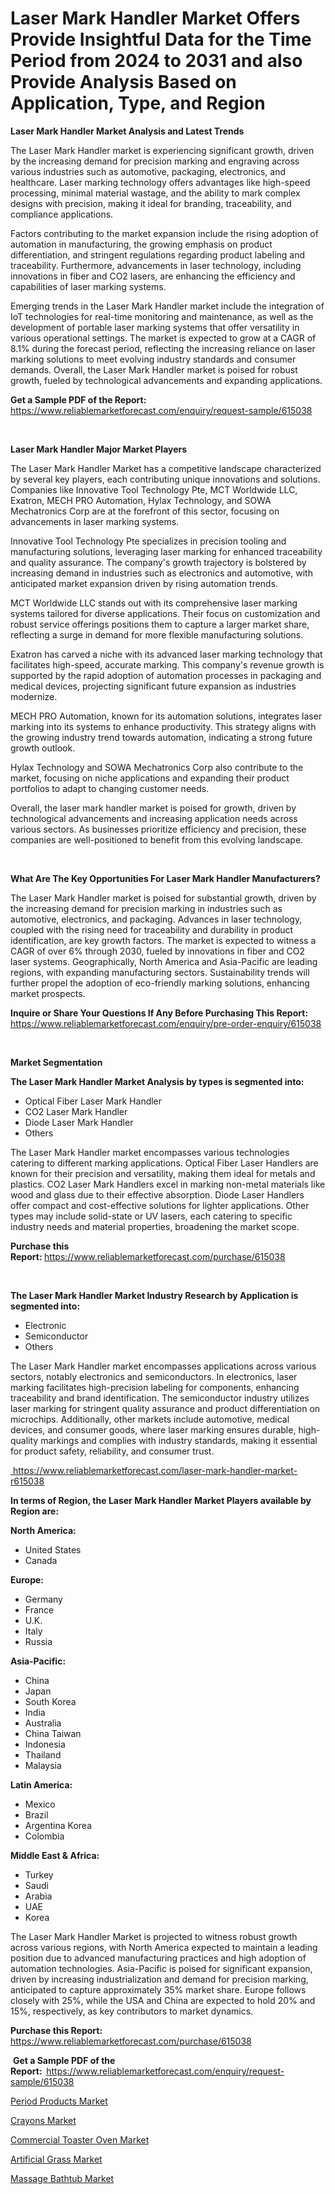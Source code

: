 <p><h1>Laser Mark Handler Market Offers Provide Insightful Data for the Time Period from 2024 to 2031 and also Provide Analysis Based on Application, Type, and Region</h1></p><p><strong>Laser Mark Handler Market Analysis and Latest Trends</strong></p>
<p><p>The Laser Mark Handler market is experiencing significant growth, driven by the increasing demand for precision marking and engraving across various industries such as automotive, packaging, electronics, and healthcare. Laser marking technology offers advantages like high-speed processing, minimal material wastage, and the ability to mark complex designs with precision, making it ideal for branding, traceability, and compliance applications.</p><p>Factors contributing to the market expansion include the rising adoption of automation in manufacturing, the growing emphasis on product differentiation, and stringent regulations regarding product labeling and traceability. Furthermore, advancements in laser technology, including innovations in fiber and CO2 lasers, are enhancing the efficiency and capabilities of laser marking systems.</p><p>Emerging trends in the Laser Mark Handler market include the integration of IoT technologies for real-time monitoring and maintenance, as well as the development of portable laser marking systems that offer versatility in various operational settings. The market is expected to grow at a CAGR of 8.1% during the forecast period, reflecting the increasing reliance on laser marking solutions to meet evolving industry standards and consumer demands. Overall, the Laser Mark Handler market is poised for robust growth, fueled by technological advancements and expanding applications.</p></p>
<p><strong>Get a Sample PDF of the Report:&nbsp;</strong> <a href="https://www.reliablemarketforecast.com/enquiry/request-sample/615038?utm_campaign=1743&utm_medium=2&utm_source=Github&utm_content=ia&utm_term=11122024&utm_id=laser-mark-handler">https://www.reliablemarketforecast.com/enquiry/request-sample/615038</a></p>
<p>&nbsp;</p>
<p><strong>Laser Mark Handler Major Market Players</strong></p>
<p><p>The Laser Mark Handler Market has a competitive landscape characterized by several key players, each contributing unique innovations and solutions. Companies like Innovative Tool Technology Pte, MCT Worldwide LLC, Exatron, MECH PRO Automation, Hylax Technology, and SOWA Mechatronics Corp are at the forefront of this sector, focusing on advancements in laser marking systems.</p><p>Innovative Tool Technology Pte specializes in precision tooling and manufacturing solutions, leveraging laser marking for enhanced traceability and quality assurance. The company's growth trajectory is bolstered by increasing demand in industries such as electronics and automotive, with anticipated market expansion driven by rising automation trends.</p><p>MCT Worldwide LLC stands out with its comprehensive laser marking systems tailored for diverse applications. Their focus on customization and robust service offerings positions them to capture a larger market share, reflecting a surge in demand for more flexible manufacturing solutions.</p><p>Exatron has carved a niche with its advanced laser marking technology that facilitates high-speed, accurate marking. This company's revenue growth is supported by the rapid adoption of automation processes in packaging and medical devices, projecting significant future expansion as industries modernize.</p><p>MECH PRO Automation, known for its automation solutions, integrates laser marking into its systems to enhance productivity. This strategy aligns with the growing industry trend towards automation, indicating a strong future growth outlook.</p><p>Hylax Technology and SOWA Mechatronics Corp also contribute to the market, focusing on niche applications and expanding their product portfolios to adapt to changing customer needs.</p><p>Overall, the laser mark handler market is poised for growth, driven by technological advancements and increasing application needs across various sectors. As businesses prioritize efficiency and precision, these companies are well-positioned to benefit from this evolving landscape.</p></p>
<p>&nbsp;</p>
<p><strong>What Are The Key Opportunities For Laser Mark Handler Manufacturers?</strong></p>
<p><p>The Laser Mark Handler market is poised for substantial growth, driven by the increasing demand for precision marking in industries such as automotive, electronics, and packaging. Advances in laser technology, coupled with the rising need for traceability and durability in product identification, are key growth factors. The market is expected to witness a CAGR of over 6% through 2030, fueled by innovations in fiber and CO2 laser systems. Geographically, North America and Asia-Pacific are leading regions, with expanding manufacturing sectors. Sustainability trends will further propel the adoption of eco-friendly marking solutions, enhancing market prospects.</p></p>
<p><strong>Inquire or Share Your Questions If Any Before Purchasing This Report:</strong> <a href="https://www.reliablemarketforecast.com/enquiry/pre-order-enquiry/615038?utm_campaign=1743&utm_medium=2&utm_source=Github&utm_content=ia&utm_term=11122024&utm_id=laser-mark-handler">https://www.reliablemarketforecast.com/enquiry/pre-order-enquiry/615038</a></p>
<p>&nbsp;</p>
<p><strong>Market Segmentation</strong></p>
<p><strong>The Laser Mark Handler Market Analysis by types is segmented into:</strong></p>
<p><ul><li>Optical Fiber Laser Mark Handler</li><li>CO2 Laser Mark Handler</li><li>Diode Laser Mark Handler</li><li>Others</li></ul></p>
<p><p>The Laser Mark Handler market encompasses various technologies catering to different marking applications. Optical Fiber Laser Handlers are known for their precision and versatility, making them ideal for metals and plastics. CO2 Laser Mark Handlers excel in marking non-metal materials like wood and glass due to their effective absorption. Diode Laser Handlers offer compact and cost-effective solutions for lighter applications. Other types may include solid-state or UV lasers, each catering to specific industry needs and material properties, broadening the market scope.</p></p>
<p><strong>Purchase this Report:&nbsp;</strong><a href="https://www.reliablemarketforecast.com/purchase/615038?utm_campaign=1743&utm_medium=2&utm_source=Github&utm_content=ia&utm_term=11122024&utm_id=laser-mark-handler">https://www.reliablemarketforecast.com/purchase/615038</a></p>
<p>&nbsp;</p>
<p><strong>The Laser Mark Handler Market Industry Research by Application is segmented into:</strong></p>
<p><ul><li>Electronic</li><li>Semiconductor</li><li>Others</li></ul></p>
<p><p>The Laser Mark Handler market encompasses applications across various sectors, notably electronics and semiconductors. In electronics, laser marking facilitates high-precision labeling for components, enhancing traceability and brand identification. The semiconductor industry utilizes laser marking for stringent quality assurance and product differentiation on microchips. Additionally, other markets include automotive, medical devices, and consumer goods, where laser marking ensures durable, high-quality markings and complies with industry standards, making it essential for product safety, reliability, and consumer trust.</p></p>
<p><a href="https://www.reliablemarketforecast.com/laser-mark-handler-market-r615038?utm_campaign=1743&utm_medium=2&utm_source=Github&utm_content=ia&utm_term=11122024&utm_id=laser-mark-handler">&nbsp;https://www.reliablemarketforecast.com/laser-mark-handler-market-r615038</a></p>
<p><strong>In terms of Region, the Laser Mark Handler Market Players available by Region are:</strong></p>
<p>
    <p> <strong> North America: </strong>
        <ul>
            <li>United States</li>
            <li>Canada</li>
        </ul>
        </p> 
    <p> <strong> Europe: </strong>
        <ul>
            <li>Germany</li>
            <li>France</li>
            <li>U.K.</li>
            <li>Italy</li>
            <li>Russia</li>
        </ul>
        </p> 
    <p> <strong> Asia-Pacific: </strong>
        <ul>
            <li>China</li>
            <li>Japan</li>
            <li>South Korea</li>
            <li>India</li>
            <li>Australia</li>
            <li>China Taiwan</li>
            <li>Indonesia</li>
            <li>Thailand</li>
            <li>Malaysia</li>
        </ul>
        </p> 
    <p> <strong> Latin America: </strong>
        <ul>
            <li>Mexico</li>
            <li>Brazil</li>
            <li>Argentina Korea</li>
            <li>Colombia</li>
        </ul>
        </p> 
    <p> <strong> Middle East & Africa: </strong>
        <ul>
            <li>Turkey</li>
            <li>Saudi</li>
            <li>Arabia</li>
            <li>UAE</li>
            <li>Korea</li>
        </ul>
    </p>
    </p>
<p><p>The Laser Mark Handler Market is projected to witness robust growth across various regions, with North America expected to maintain a leading position due to advanced manufacturing practices and high adoption of automation technologies. Asia-Pacific is poised for significant expansion, driven by increasing industrialization and demand for precision marking, anticipated to capture approximately 35% market share. Europe follows closely with 25%, while the USA and China are expected to hold 20% and 15%, respectively, as key contributors to market dynamics.</p></p>
<p><strong>Purchase this Report: </strong><a href="https://www.reliablemarketforecast.com/purchase/615038?utm_campaign=1743&utm_medium=2&utm_source=Github&utm_content=ia&utm_term=11122024&utm_id=laser-mark-handler">https://www.reliablemarketforecast.com/purchase/615038</a></p>
<p>&nbsp;<strong>Get a Sample PDF of the Report:&nbsp;&nbsp;</strong><a href="https://www.reliablemarketforecast.com/enquiry/request-sample/615038?utm_campaign=1743&utm_medium=2&utm_source=Github&utm_content=ia&utm_term=11122024&utm_id=laser-mark-handler">https://www.reliablemarketforecast.com/enquiry/request-sample/615038</a></p>
<p><strong></strong></p>
<p><p><a href="https://www.linkedin.com/pulse/p-factrackr-ho6he?utm_campaign=1743&utm_medium=2&utm_source=Github&utm_content=ia&utm_term=11122024&utm_id=laser-mark-handler">Period Products Market</a></p><p><a href="https://www.linkedin.com/pulse/c-hannibex-sqmmf?utm_campaign=1743&utm_medium=2&utm_source=Github&utm_content=ia&utm_term=11122024&utm_id=laser-mark-handler">Crayons Market</a></p><p><a href="https://www.linkedin.com/pulse/c-hannibex-sqmmf?utm_campaign=1743&utm_medium=2&utm_source=Github&utm_content=ia&utm_term=11122024&utm_id=laser-mark-handler">Commercial Toaster Oven Market</a></p><p><a href="https://www.linkedin.com/pulse/rev-athenaur-okk4f?utm_campaign=1743&utm_medium=2&utm_source=Github&utm_content=ia&utm_term=11122024&utm_id=laser-mark-handler">Artificial Grass Market</a></p><p><a href="https://www.linkedin.com/pulse/c-hannibex-sqmmf?utm_campaign=1743&utm_medium=2&utm_source=Github&utm_content=ia&utm_term=11122024&utm_id=laser-mark-handler">Massage Bathtub Market</a></p></p>